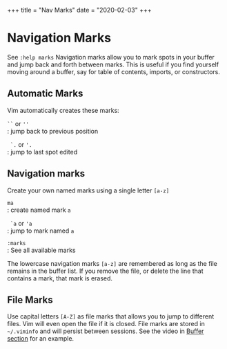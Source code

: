 +++
title = "Nav Marks"
date = "2020-02-03"
+++

# Navigation Marks

See `:help marks` Navigation marks allow you to mark spots in your buffer and jump back and forth between marks. This is useful if you find yourself moving around a buffer, say for table of contents, imports, or constructors.

## Automatic Marks

Vim automatically creates these marks:

` `` ` or `''`  
: jump back to previous position

`` `.`` or `'.`  
: jump to last spot edited

## Navigation marks

Create your own named marks using a single letter `[a-z]`

`ma`  
: create named mark `a`

`` `a`` or `'a`  
: jump to mark named `a`

`:marks`  
: See all available marks

The lowercase navigation marks `[a-z]` are remembered as long as the file remains in the buffer list. If you remove the file, or delete the line that contains a mark, that mark is erased.

## File Marks

Use capital letters `[A-Z]` as file marks that allows you to jump to different files. Vim will even open the file if it is closed. File marks are stored in `~/.viminfo` and will persist between sessions. See the video in [Buffer section](/working-with-vim/buffers/) for an example.
